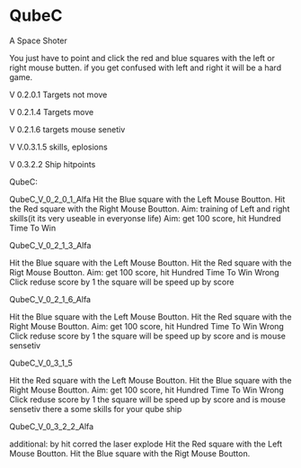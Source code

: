 # QubeC
A Space Shoter

You just have to point and click the red and blue squares with the left or right mouse butten.
if you get confused with left and right it will be a hard game.

V 0.2.0.1 Targets not move

V 0.2.1.4 Targets move 

V 0.2.1.6 targets mouse senetiv

V V.0.3.1.5 skills, eplosions

V 0.3.2.2 Ship hitpoints

QubeC:

QubeC_V_0_2_0_1_Alfa
Hit the Blue square with the Left Mouse Boutton.
Hit the Red square with the Right Mouse Boutton.
Aim: training of Left and right skills(it its very useable in everyonse life)
Aim: get 100 score, hit Hundred Time To Win

QubeC_V_0_2_1_3_Alfa

Hit the Blue square with the Left Mouse Boutton.
Hit the Red square with the Rigt Mouse Boutton.
Aim: get 100 score, hit Hundred Time To Win
Wrong Click reduse score by 1
the square will be speed up by score

QubeC_V_0_2_1_6_Alfa

Hit the Blue square with the Left Mouse Boutton.
Hit the Red square with the Right Mouse Boutton.
Aim: get 100 score, hit Hundred Time To Win
Wrong Click reduse score by 1
the square will be speed up by score and is mouse sensetiv

QubeC_V_0_3_1_5

Hit the Red square with the Left Mouse Boutton.
Hit the Blue square with the Right Mouse Boutton.
Aim: get 100 score, hit Hundred Time To Win
Wrong Click reduse score by 1
the square will be speed up by score and is mouse sensetiv
there a some skills for your qube ship

QubeC_V_0_3_2_2_Alfa

additional: by hit corred the laser explode
Hit the Red square with the Left Mouse Boutton.
Hit the Blue square with the Rigt Mouse Boutton.



